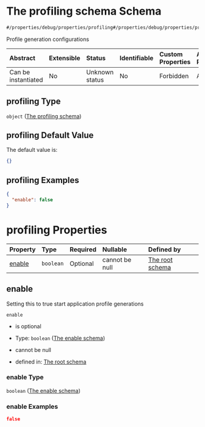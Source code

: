 # The profiling schema Schema

```txt
#/properties/debug/properties/profiling#/properties/debug/properties/profiling
```

Profile generation configurations

| Abstract            | Extensible | Status         | Identifiable | Custom Properties | Additional Properties | Access Restrictions | Defined In                                                        |
| :------------------ | :--------- | :------------- | :----------- | :---------------- | :-------------------- | :------------------ | :---------------------------------------------------------------- |
| Can be instantiated | No         | Unknown status | No           | Forbidden         | Allowed               | none                | [values.schema.json\*](values.schema.json "open original schema") |

## profiling Type

`object` ([The profiling schema](values-properties-the-debug-schema-properties-the-profiling-schema.md))

## profiling Default Value

The default value is:

```json
{}
```

## profiling Examples

```json
{
  "enable": false
}
```

# profiling Properties

| Property          | Type      | Required | Nullable       | Defined by                                                                                                                                                                                                                                 |
| :---------------- | :-------- | :------- | :------------- | :----------------------------------------------------------------------------------------------------------------------------------------------------------------------------------------------------------------------------------------- |
| [enable](#enable) | `boolean` | Optional | cannot be null | [The root schema](values-properties-the-debug-schema-properties-the-profiling-schema-properties-the-enable-schema.md "#/properties/debug/properties/profiling/properties/enable#/properties/debug/properties/profiling/properties/enable") |

## enable

Setting this to true start application profile generations

`enable`

*   is optional

*   Type: `boolean` ([The enable schema](values-properties-the-debug-schema-properties-the-profiling-schema-properties-the-enable-schema.md))

*   cannot be null

*   defined in: [The root schema](values-properties-the-debug-schema-properties-the-profiling-schema-properties-the-enable-schema.md "#/properties/debug/properties/profiling/properties/enable#/properties/debug/properties/profiling/properties/enable")

### enable Type

`boolean` ([The enable schema](values-properties-the-debug-schema-properties-the-profiling-schema-properties-the-enable-schema.md))

### enable Examples

```json
false
```
